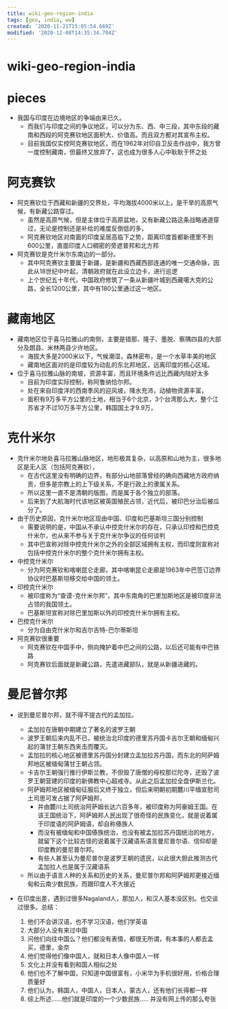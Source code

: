 ```yaml
---
title: wiki-geo-region-india
tags: [geo, india, ww]
created: '2020-11-21T15:05:54.669Z'
modified: '2020-12-08T14:35:34.704Z'
---
```


# wiki-geo-region-india

# pieces

- 我国与印度在边境地区的争端由来已久。
  - 而我们与印度之间的争议地区，可以分为东、西、中三段，其中东段的藏南和西段的阿克赛钦地区面积大、价值高。而且双方都对其宣布主权。
  - 目前我国仅实控阿克赛钦地区，而在1962年对印自卫反击作战中，我方曾一度控制藏南，但最终又放弃了，这也成为很多人心中耿耿于怀之处

# 阿克赛钦

- 阿克赛钦位于西藏和新疆的交界处，平均海拔4000米以上，是干旱的高原气候，有新藏公路穿过。
  - 虽然是高原气候，但是主体位于高原盆地，又有新藏公路这条战略通道穿过，无论是控制还是补给的难度反倒低的多，
  - 阿克赛钦地区对南面的印度呈居高临下之势，距离印度首都新德里不到600公里，直面印度人口稠密的旁遮普邦和北方邦
- 阿克赛钦是克什米尔东南边的一部分。
  - 其中阿克赛钦主要属于新疆，是新疆和西藏西部连通的唯一交通命脉，因此从18世纪中叶起，清朝政府就在此设立边卡，进行巡逻
  - 上个世纪五十年代，中国政府修筑了一条从新疆叶城到西藏噶大克的公路，全长1200公里，其中有180公里通过这一地区。

# 藏南地区

- 藏南地区位于喜马拉雅山的南侧，主要是错那、隆子、墨脱、察隅四县的大部分及朗县、米林两县少许地区。
  - 海拔大多是2000米以下，气候潮湿，森林密布，是一个水草丰美的地区
  - 藏南地区面对的是印度较为动乱的东北邦地区，远离印度的核心区域。
- 位于喜马拉雅山脉的南坡，资源丰富，而且环境条件远比西藏内陆好太多
  - 目前为印度实际控制，称阿鲁纳恰尔邦。
  - 处在来自印度洋的西南季风的迎风坡，降水充沛，动植物资源丰富，
  - 面积有9万多平方公里的土地，相当于6个北京，3个台湾那么大，整个江苏省才不过10万多平方公里，韩国国土才9.9万，

# 克什米尔

- 克什米尔地处喜马拉雅山脉地区，地形极其复杂，以高原和山地为主，很多地区是无人区（包括阿克赛钦），
  - 在古代这里没有明确的边界，有部分山地部落曾经的确向西藏地方政府纳贡，但多是宗教上的上下级关系，不是行政上的隶属关系。
  - 所以这里一直不是清朝的版图，而是属于各个独立的部落。
  - 后来到了大航海时代该地区被英国殖民占领，近代后，被印巴分治后被瓜分了。
- 由于历史原因，克什米尔地区现由中国、印度和巴基斯坦三国分别控制
  - 需要说明的是，中国从不承认中控克什米尔的存在，只承认印控和巴控克什米尔，也从来不参与关于克什米尔争议的任何谈判
  - 其中巴宣称对除中控克什米尔之外的全部区域拥有主权，而印度则宣称对包括中控克什米尔的整个克什米尔拥有主权。
- 中控克什米尔
  - 分为阿克赛钦和喀喇昆仑走廊，其中喀喇昆仑走廊是1963年中巴签订边界协议时巴基斯坦移交给中国的领土。
- 印控克什米尔
  - 被印度称为“查谟-克什米尔邦”，其中东南角的巴里加斯地区是被印度非法占领的我国领土。
  - 巴基斯坦宣称对除巴里加斯以外的印控克什米尔拥有主权。
- 巴控克什米尔
  - 分为自由克什米尔和吉尔吉特-巴尔蒂斯坦
- 阿克赛钦很重要
  - 阿克赛钦在中国手中，侧向掩护着中巴之间的公路，以后还可能有中巴铁路
  - 阿克赛钦后面就是新藏公路，先遣进藏部队，就是从新疆进藏的。

# 曼尼普尔邦

- 说到曼尼普尔邦，就不得不提古代的孟加拉。
  - 孟加拉在唐朝中期建立了著名的波罗王朝
  - 波罗王朝后来内乱不已，被统治北印度的德里苏丹国卡吉尔王朝和缅甸兴起的蒲甘王朝东西夹击而覆灭。
  - 孟加拉的核心地区被德里苏丹国分封建立孟加拉苏丹国，而东北的阿萨姆邦地区被缅甸蒲甘王朝占领。
  - 卡吉尔王朝强行推行伊斯兰教，不但毁了唐僧的母校那烂陀寺，还毁了波罗王朝营建的印度的新佛教中心超戒寺。从此之后孟加拉全盘伊斯兰化。
  - 阿萨姆邦地区被缅甸征服后又终于独立，但后来明朝初期麓川平缅宣慰司土司思可发占据了阿萨姆邦，
    - 并由麓川土司统治阿萨姆长达六百多年，被印度称为阿豪姆王国。在该王国统治下，阿萨姆邦人民出现了很奇怪的民族变化，就是说着属于印度语的阿萨姆语，却自称傣族人
    - 而没有被缅甸和中国傣族统治，也没有被孟加拉苏丹国统治的地方，就留下这个比较古怪的说着属于汉藏语系语言曼尼普尔语、信仰却是印度教的曼尼普尔邦。
    - 有些人甚至认为曼尼普尔是波罗王朝的遗民，以此很大胆此推测古代孟加拉人也是属于汉藏语系
  - 所以由于语言人种的关系和历史的关系，曼尼普尔邦和阿萨姆邦更接近缅甸和云南少数民族，而跟印度人不大接近

- 在印度出差，遇到过很多Nagaland人，那加人，和汉人基本没区别。也交谈过很多。总结：
  1. 他们不会讲汉语，也不学习汉语，他们学英语
  2. 大部分人没有来过中国
  3. 问他们向往中国么？他们都没有表情，都很无所谓，有本事的人都去孟买，德里，金奈
  4. 他们觉得他们像中国人，就和日本人像中国人一样
  5. 文化上并没有看到和国人相似之处
  6. 他们也不了解中国，只知道中国很富有，小米华为手机很好用，价格合理质量好
  7. 他们认为，韩国人，中国人，日本人，蒙古人，还有他们长得都一样
  8. 综上所述……他们就是印度的一个少数民族..... 并没有网上传的那么夸张
